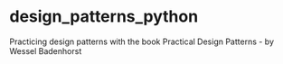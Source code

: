 # design_patterns_python
Practicing design patterns with the book Practical Design Patterns - by Wessel Badenhorst
